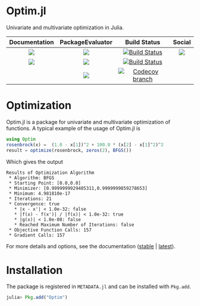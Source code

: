 Optim.jl
========

Univariate and multivariate optimization in Julia.

| **Documentation**                                         | **PackageEvaluator**                      |**Build Status** |**Social**                                 |
|:---------------------------------------------------------:|:-----------------------------------------:|:---:|:------------------------------------------:|
| [![][docs-stable-img]][docs-stable-url]  | [![][pkg-0.4-img]][pkg-0.4-url]| [![Build Status][build-img]][build-url] | [![][gitter-img]][gitter-url]|
| [![][docs-latest-img]][docs-latest-url]  | [![][pkg-0.5-img]][pkg-0.5-url]|[![Build Status][winbuild-img]][winbuild-url] |  |
| |[![][pkg-0.6-img]][pkg-0.6-url] | [![Codecov branch][cov-img]][cov-url]  ||

# Optimization

Optim.jl is a package for univariate and multivariate optimization of functions.
A typical example of the usage of Optim.jl is
```julia
using Optim
rosenbrock(x) =  (1.0 - x[1])^2 + 100.0 * (x[2] - x[1]^2)^2
result = optimize(rosenbrock, zeros(2), BFGS())
```
Which gives the output
```jlcon
Results of Optimization Algorithm
 * Algorithm: BFGS
 * Starting Point: [0.0,0.0]
 * Minimizer: [0.9999999929485311,0.9999999859278653]
 * Minimum: 4.981810e-17
 * Iterations: 21
 * Convergence: true
   * |x - x'| < 1.0e-32: false
   * |f(x) - f(x')| / |f(x)| < 1.0e-32: true
   * |g(x)| < 1.0e-08: false
   * Reached Maximum Number of Iterations: false
 * Objective Function Calls: 157
 * Gradient Calls: 157
```
For more details and options, see the documentation ([stable](https://juliaopt.github.io/Optim.jl/stable) | [latest](https://juliaopt.github.io/Optim.jl/latest)).

# Installation

The package is registered in `METADATA.jl` and can be installed with `Pkg.add`.

```julia
julia> Pkg.add("Optim")
```

[docs-latest-img]: https://img.shields.io/badge/docs-latest-blue.svg
[docs-latest-url]: https://juliaopt.github.io/Optim.jl/latest

[docs-stable-img]: https://img.shields.io/badge/docs-stable-blue.svg
[docs-stable-url]: https://juliaopt.github.io/Optim.jl/stable

[build-img]: https://travis-ci.org/JuliaOpt/Optim.jl.svg?branch=master
[build-url]: https://travis-ci.org/JuliaOpt/Optim.jl

[winbuild-img]: https://ci.appveyor.com/api/projects/status/prp8ygfp4rr9tafe?svg=true
[winbuild-url]: https://ci.appveyor.com/project/blegat/optim-jl

[pkg-0.4-img]: http://pkg.julialang.org/badges/Optim_0.4.svg
[pkg-0.4-url]: http://pkg.julialang.org/?pkg=Optim&ver=0.4
[pkg-0.5-img]: http://pkg.julialang.org/badges/Optim_0.5.svg
[pkg-0.5-url]: http://pkg.julialang.org/?pkg=Optim&ver=0.5
[pkg-0.6-img]: http://pkg.julialang.org/badges/Optim_0.6.svg
[pkg-0.6-url]: http://pkg.julialang.org/?pkg=Optim&ver=0.6

[cov-img]: https://img.shields.io/codecov/c/github/JuliaOpt/Optim.jl/master.svg?maxAge=2592000
[cov-url]: https://codecov.io/gh/JuliaOpt/Optim.jl

[gitter-url]: https://gitter.im/JuliaOpt/Optim.jl
[gitter-img]: https://badges.gitter.im/JuliaOpt/Optim.jl.svg
